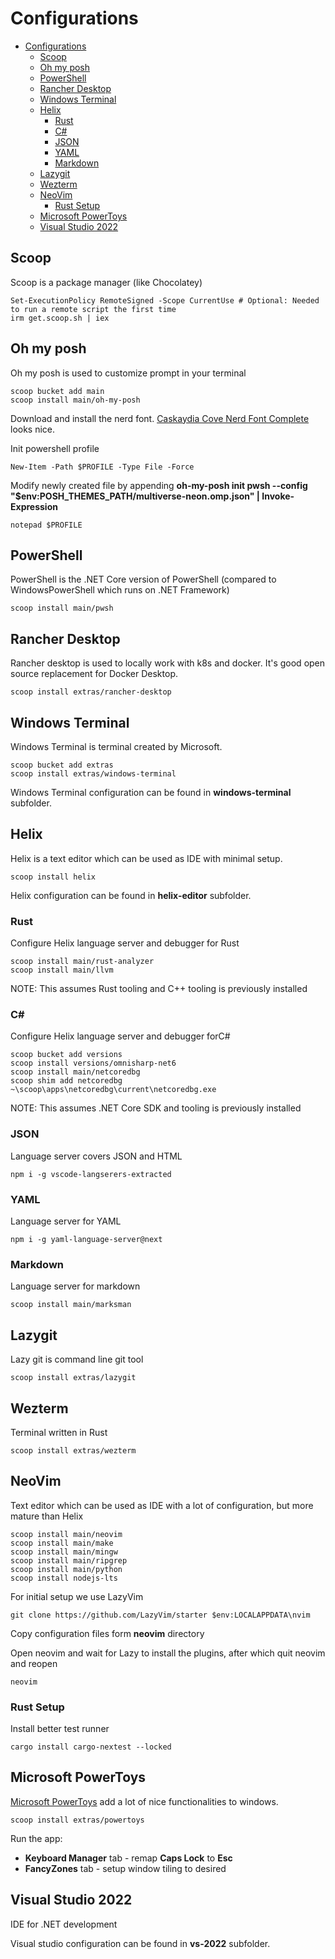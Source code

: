 # Configurations

<!--toc:start-->
- [Configurations](#configurations)
  - [Scoop](#scoop)
  - [Oh my posh](#oh-my-posh)
  - [PowerShell](#powershell)
  - [Rancher Desktop](#rancher-desktop)
  - [Windows Terminal](#windows-terminal)
  - [Helix](#helix)
    - [Rust](#rust)
    - [C#](#c)
    - [JSON](#json)
    - [YAML](#yaml)
    - [Markdown](#markdown)
  - [Lazygit](#lazygit)
  - [Wezterm](#wezterm)
  - [NeoVim](#neovim)
    - [Rust Setup](#rust-setup)
  - [Microsoft PowerToys](#microsoft-powertoys)
  - [Visual Studio 2022](#visual-studio-2022)
<!--toc:end-->

## Scoop

Scoop is a package manager (like Chocolatey)

    Set-ExecutionPolicy RemoteSigned -Scope CurrentUse # Optional: Needed to run a remote script the first time
    irm get.scoop.sh | iex

## Oh my posh

Oh my posh is used to customize prompt in your terminal

    scoop bucket add main
    scoop install main/oh-my-posh

Download and install the nerd font. [Caskaydia Cove Nerd Font Complete](https://github.com/ryanoasis/nerd-fonts/releases/download/v3.0.2/CascadiaCode.zip) looks nice.

Init powershell profile

    New-Item -Path $PROFILE -Type File -Force

Modify newly created file by appending **oh-my-posh init pwsh --config "$env:POSH_THEMES_PATH/multiverse-neon.omp.json" | Invoke-Expression**

    notepad $PROFILE

## PowerShell

PowerShell is the .NET Core version of PowerShell (compared to WindowsPowerShell which runs on .NET Framework)

    scoop install main/pwsh

## Rancher Desktop

Rancher desktop is used to locally work with k8s and docker. It's good open source replacement for Docker Desktop.

    scoop install extras/rancher-desktop

## Windows Terminal

Windows Terminal is terminal created by Microsoft.

    scoop bucket add extras
    scoop install extras/windows-terminal

Windows Terminal configuration can be found in **windows-terminal** subfolder.

## Helix

Helix is a text editor which can be used as IDE with minimal setup.

    scoop install helix

Helix configuration can be found in **helix-editor** subfolder.

### Rust

Configure Helix language server and debugger for Rust

    scoop install main/rust-analyzer
    scoop install main/llvm

NOTE: This assumes Rust tooling and C++ tooling is previously installed

### C#

Configure Helix language server and debugger forC#

    scoop bucket add versions
    scoop install versions/omnisharp-net6
    scoop install main/netcoredbg
    scoop shim add netcoredbg ~\scoop\apps\netcoredbg\current\netcoredbg.exe

NOTE: This assumes .NET Core SDK and tooling is previously installed

### JSON

Language server covers JSON and HTML

    npm i -g vscode-langserers-extracted

### YAML

Language server for YAML

    npm i -g yaml-language-server@next

### Markdown

Language server for markdown

    scoop install main/marksman

## Lazygit

Lazy git is command line git tool

    scoop install extras/lazygit

## Wezterm

Terminal written in Rust

    scoop install extras/wezterm

## NeoVim

Text editor which can be used as IDE with a lot of configuration, but more mature than Helix

    scoop install main/neovim
    scoop install main/make
    scoop install main/mingw
    scoop install main/ripgrep
    scoop install main/python
    scoop install nodejs-lts

For initial setup we use LazyVim

    git clone https://github.com/LazyVim/starter $env:LOCALAPPDATA\nvim

Copy configuration files form **neovim** directory

Open neovim and wait for Lazy to install the plugins, after which quit neovim and reopen

    neovim

### Rust Setup

Install better test runner

    cargo install cargo-nextest --locked

## Microsoft PowerToys

[Microsoft PowerToys](https://apps.microsoft.com/store/detail/microsoft-powertoys/XP89DCGQ3K6VLD) add a lot of nice functionalities to windows.

    scoop install extras/powertoys

Run the app:

- **Keyboard Manager** tab - remap **Caps Lock** to **Esc**
- **FancyZones** tab - setup window tiling to desired

## Visual Studio 2022

IDE for .NET development

Visual studio configuration can be found in **vs-2022** subfolder.
